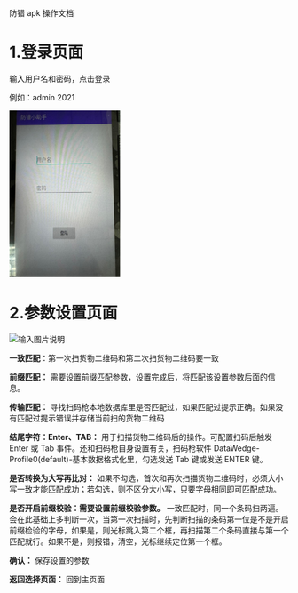 防错 apk 操作文档

# 1.登录页面

输入用户名和密码，点击登录

例如：admin 2021

<img style="width:200px;height:300px" src="./image/1.png" alt="输入图片说明" />

# 2.参数设置页面

<img style="width:200px;height:300px" src="./image/2.png" alt="输入图片说明" />

**一致匹配**：第一次扫货物二维码和第二次扫货物二维码要一致

**前缀匹配：** 需要设置前缀匹配参数，设置完成后，将匹配该设置参数后面的信息。

**传输匹配：** 寻找扫码枪本地数据库里是否匹配过，如果匹配过提示正确。如果没有匹配过提示错误并存储当前扫的货物二维码

**结尾字符：Enter、TAB：** 用于扫描货物二维码后的操作。可配置扫码后触发 Enter 或 Tab 事件。还和扫码枪自身设置有关，扫码枪软件 DataWedge-Profile0(default)-基本数据格式化里，勾选发送 Tab 键或发送 ENTER 键。

**是否转换为大写再比对：** 如果不勾选，首次和再次扫描货物二维码时，必须大小写一致才能匹配成功；若勾选，则不区分大小写，只要字母相同即可匹配成功。

**是否开启前缀校验：需要设置前缀校验参数。** 一致匹配时，同一个条码扫两遍。会在此基础上多判断一次，当第一次扫描时，先判断扫描的条码第一位是不是开启前缀检验的字母，如果是，则光标跳入第二个框，再扫描第二个条码直接与第一个匹配就行。如果不是，则报错，清空，光标继续定位第一个框。

**确认：** 保存设置的参数

**返回选择页面：** 回到主页面

